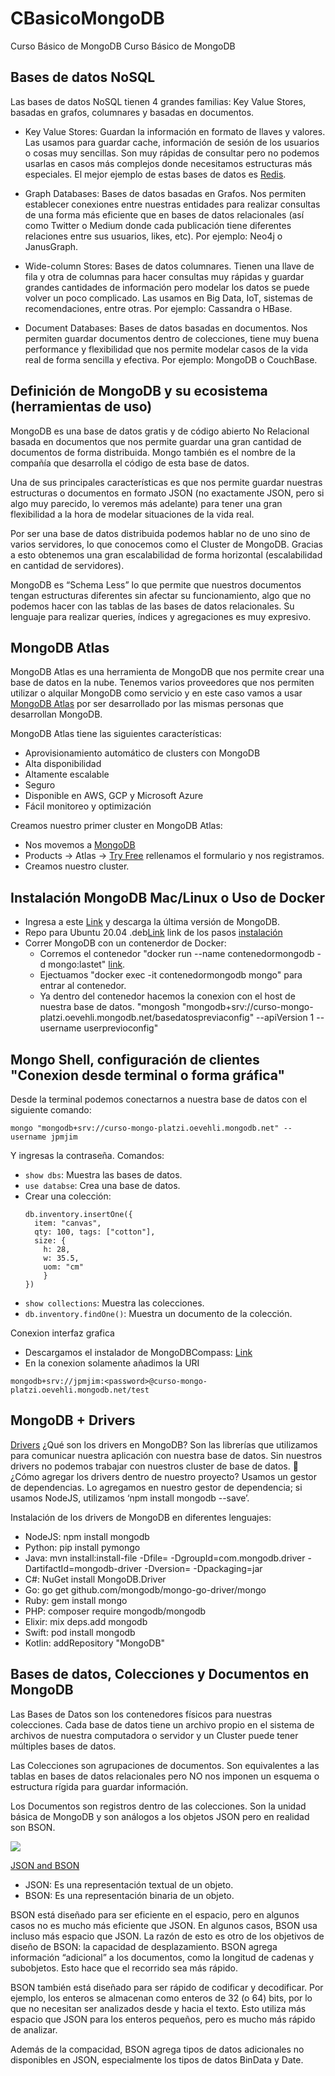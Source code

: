 # CBasicoMongoDB
Curso Básico de MongoDB Curso Básico de MongoDB

## Bases de datos NoSQL
  Las bases de datos NoSQL tienen 4 grandes familias: Key Value Stores, basadas en grafos, columnares y basadas en documentos.

  - Key Value Stores: Guardan la información en formato de llaves y valores. Las usamos para guardar cache, información de sesión de los usuarios o cosas muy sencillas. Son muy rápidas de consultar pero no podemos usarlas en casos más complejos donde necesitamos estructuras más especiales. El mejor ejemplo de estas bases de datos es [Redis](https://redis.io/).

  - Graph Databases: Bases de datos basadas en Grafos. Nos permiten establecer conexiones entre nuestras entidades para realizar consultas de una forma más eficiente que en bases de datos relacionales (así como Twitter o Medium donde cada publicación tiene diferentes relaciones entre sus usuarios, likes, etc). Por ejemplo: Neo4j o JanusGraph.

  - Wide-column Stores: Bases de datos columnares. Tienen una llave de fila y otra de columnas para hacer consultas muy rápidas y guardar grandes cantidades de información pero modelar los datos se puede volver un poco complicado. Las usamos en Big Data, IoT, sistemas de recomendaciones, entre otras. Por ejemplo: Cassandra o HBase.

  - Document Databases: Bases de datos basadas en documentos. Nos permiten guardar documentos dentro de colecciones, tiene muy buena performance y flexibilidad que nos permite modelar casos de la vida real de forma sencilla y efectiva. Por ejemplo: MongoDB o CouchBase.

## Definición de MongoDB y su ecosistema (herramientas de uso)
  MongoDB es una base de datos gratis y de código abierto No Relacional basada en documentos que nos permite guardar una gran cantidad de documentos de forma distribuida. Mongo también es el nombre de la compañía que desarrolla el código de esta base de datos.

  Una de sus principales características es que nos permite guardar nuestras estructuras o documentos en formato JSON (no exactamente JSON, pero si algo muy parecido, lo veremos más adelante) para tener una gran flexibilidad a la hora de modelar situaciones de la vida real.

  Por ser una base de datos distribuida podemos hablar no de uno sino de varios servidores, lo que conocemos como el Cluster de MongoDB. Gracias a esto obtenemos una gran escalabilidad de forma horizontal (escalabilidad en cantidad de servidores).

  MongoDB es “Schema Less” lo que permite que nuestros documentos tengan estructuras diferentes sin afectar su funcionamiento, algo que no podemos hacer con las tablas de las bases de datos relacionales. Su lenguaje para realizar queries, índices y agregaciones es muy expresivo.

## MongoDB Atlas
  MongoDB Atlas es una herramienta de MongoDB que nos permite crear una base de datos en la nube.
  Tenemos varios proveedores que nos permiten utilizar o alquilar MongoDB como servicio y en este caso vamos a usar [MongoDB Atlas](https://www.mongodb.com/atlas/database) por ser desarrollado por las mismas personas que desarrollan MongoDB.

  MongoDB Atlas tiene las siguientes características:

  - Aprovisionamiento automático de clusters con MongoDB
  - Alta disponibilidad
  - Altamente escalable
  - Seguro
  - Disponible en AWS, GCP y Microsoft Azure
  - Fácil monitoreo y optimización

  Creamos nuestro primer cluster en MongoDB Atlas:
  - Nos movemos a [MongoDB](https://www.mongodb.com/)
  - Products -> Atlas -> [Try Free](https://www.mongodb.com/cloud/atlas/register) rellenamos el formulario y nos registramos.
  - Creamos nuestro cluster.

## Instalación MongoDB Mac/Linux o Uso de Docker
  - Ingresa a este [Link](https://www.mongodb.com/try/download/community) y descarga la última versión de MongoDB.
  - Repo para Ubuntu 20.04 .deb[Link](https://repo.mongodb.org/apt/ubuntu/dists/focal/mongodb-org/5.0/multiverse/binary-amd64/mongodb-org-shell_5.0.9_amd64.deb) link de los pasos [instalación](https://www.digitalocean.com/community/tutorials/how-to-install-mongodb-on-ubuntu-20-04-es)
  - Correr MongoDB con un contenerdor de Docker:
    - Corremos el contenedor "docker run --name contenedormongodb -d mongo:lastet" [link](https://hub.docker.com/_/mongo).
    - Ejectuamos "docker exec -it contenedormongodb mongo" para entrar al contenedor.
    - Ya dentro del contenedor hacemos la conexion con el host de nuestra base de datos. "mongosh "mongodb+srv://curso-mongo-platzi.oevehli.mongodb.net/basedatospreviaconfig" --apiVersion 1 --username userprevioconfig" 

## Mongo Shell, configuración de clientes "Conexion desde terminal o forma gráfica"
  Desde la terminal podemos conectarnos a nuestra base de datos con el siguiente comando:
  ``` 
  mongo "mongodb+srv://curso-mongo-platzi.oevehli.mongodb.net" --username jpmjim
  ```
  Y ingresas la contraseña.
  Comandos:
  - `show dbs`: Muestra las bases de datos.
  - `use databse`: Crea una base de datos.
  - Crear una colección:
    ```
    db.inventory.insertOne({ 
      item: "canvas", 
      qty: 100, tags: ["cotton"], 
      size: { 
        h: 28, 
        w: 35.5, 
        uom: "cm" 
        } 
    })
    ```
  - `show collections`: Muestra las colecciones.
  - `db.inventory.findOne()`: Muestra un documento de la colección.

Conexion interfaz grafica 
  - Descargamos el instalador de MongoDBCompass: [Link](https://www.mongodb.com/download-center/compass)
  - En la conexion solamente añadimos la URI
  ```
  mongodb+srv://jpmjim:<password>@curso-mongo-platzi.oevehli.mongodb.net/test
  ```
## MongoDB + Drivers
  [Drivers](https://www.mongodb.com/docs/drivers/drivers/)
  ¿Qué son los drivers en MongoDB?
  Son las librerías que utilizamos para comunicar nuestra aplicación con nuestra base de datos.
  Sin nuestros drivers no podemos trabajar con nuestros cluster de base de datos.
  📝
  ¿Cómo agregar los drivers dentro de nuestro proyecto?
  Usamos un gestor de dependencias. Lo agregamos en nuestro gestor de dependencia; si usamos NodeJS, utilizamos ‘npm install mongodb --save’.

  Instalación de los drivers de MongoDB en diferentes lenguajes:
  - NodeJS: npm install mongodb
  - Python: pip install pymongo
  - Java: mvn install:install-file -Dfile=<path-to-driver> -DgroupId=com.mongodb.driver -DartifactId=mongodb-driver -Dversion=<version> -Dpackaging=jar
  - C#: NuGet install MongoDB.Driver
  - Go: go get github.com/mongodb/mongo-go-driver/mongo
  - Ruby: gem install mongo
  - PHP: composer require mongodb/mongodb
  - Elixir: mix deps.add mongodb
  - Swift: pod install mongodb
  - Kotlin: addRepository "MongoDB"

## Bases de datos, Colecciones y Documentos en MongoDB
  Las Bases de Datos son los contenedores físicos para nuestras colecciones. Cada base de datos tiene un archivo propio en el sistema de archivos de nuestra computadora o servidor y un Cluster puede tener múltiples bases de datos.

  Las Colecciones son agrupaciones de documentos. Son equivalentes a las tablas en bases de datos relacionales pero NO nos imponen un esquema o estructura rígida para guardar información.

  Los Documentos son registros dentro de las colecciones. Son la unidad básica de MongoDB y son análogos a los objetos JSON pero en realidad son BSON.

  ![](http://4.bp.blogspot.com/-edz2_QrFvCE/UnzBhKZE3FI/AAAAAAAAAEs/bTEsqnZFTXw/s400/SQL-MongoDB+Correspondence.PNG)

  [JSON and BSON](https://www.mongodb.com/json-and-bson)

  - JSON: Es una representación textual de un objeto.
  - BSON: Es una representación binaria de un objeto.

  BSON está diseñado para ser eficiente en el espacio, pero en algunos casos no es mucho más eficiente que JSON. En algunos casos, BSON usa incluso más espacio que JSON. La razón de esto es otro de los objetivos de diseño de BSON: la capacidad de desplazamiento. BSON agrega información “adicional” a los documentos, como la longitud de cadenas y subobjetos. Esto hace que el recorrido sea más rápido.

  BSON también está diseñado para ser rápido de codificar y decodificar. Por ejemplo, los enteros se almacenan como enteros de 32 (o 64) bits, por lo que no necesitan ser analizados desde y hacia el texto. Esto utiliza más espacio que JSON para los enteros pequeños, pero es mucho más rápido de analizar.

  Además de la compacidad, BSON agrega tipos de datos adicionales no disponibles en JSON, especialmente los tipos de datos BinData y Date.
